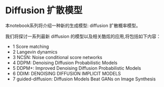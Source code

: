 # Diffusion 扩散模型

本notebook系列将介绍一种新的生成模型: diffusion 扩散概率模型。

我们将探讨一系列最新 diffusion 的模型以及相关酷炫的应用,将包括如下内容：

- 1 Score matching
- 2 Langevin dynamics
- 3 NCSN: Noise conditional score networks
- 4 DDPM: Denoising Diffusion Probabilistic Models
- 5 DDPM+: Improved Denoising Diffusion Probabilistic Models
- 6 DDIM: DENOISING DIFFUSION IMPLICIT MODELS
- 7 guided-diffusion: Diffusion Models Beat GANs on Image Synthesis